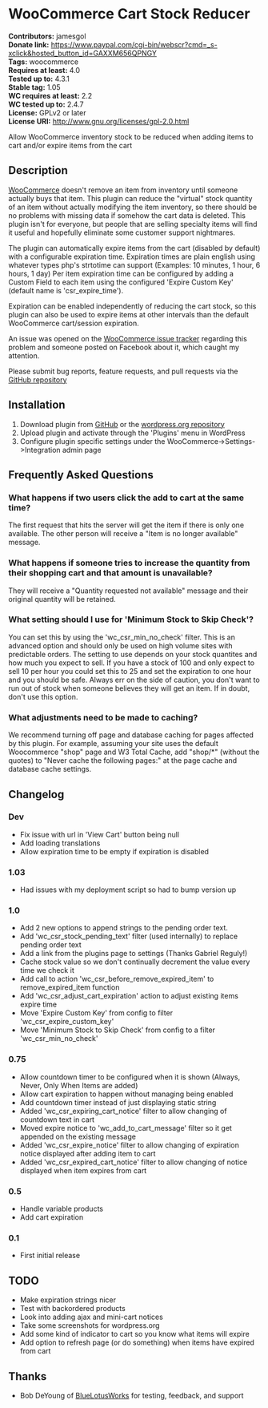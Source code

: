 # WooCommerce Cart Stock Reducer #
**Contributors:** jamesgol  
**Donate link:** https://www.paypal.com/cgi-bin/webscr?cmd=_s-xclick&hosted_button_id=GAXXM656QPNGY  
**Tags:** woocommerce  
**Requires at least:** 4.0  
**Tested up to:** 4.3.1  
**Stable tag:** 1.05  
**WC requires at least:** 2.2  
**WC tested up to:** 2.4.7  
**License:** GPLv2 or later  
**License URI:** http://www.gnu.org/licenses/gpl-2.0.html  

Allow WooCommerce inventory stock to be reduced when adding items to cart and/or expire items from the cart

## Description ##

[WooCommerce](http://www.woothemes.com/woocommerce/) doesn't remove an item from inventory until someone actually buys
that item.  This plugin can reduce the "virtual" stock quantity of an item without actually modifying the item
inventory, so there should be no problems with missing data if somehow the cart data is deleted.  This plugin isn't for
everyone, but people that are selling specialty items will find it useful and hopefully eliminate some customer
support nightmares.

The plugin can automatically expire items from the cart (disabled by default) with a configurable expiration time.
Expiration times are plain english using whatever types php's strtotime can support (Examples: 10 minutes, 1 hour, 6 hours, 1 day)
Per item expiration time can be configured by adding a Custom Field to each item using the configured
'Expire Custom Key' (default name is 'csr_expire_time').

Expiration can be enabled independently of reducing the cart stock, so this plugin can also be used to expire items at
other intervals than the default WooCommerce cart/session expiration.

An issue was opened on the [WooCommerce issue tracker](https://github.com/woothemes/woocommerce/issues/5966) regarding
this problem and someone posted on Facebook about it, which caught my attention.

Please submit bug reports, feature requests, and pull requests via the [GitHub repository](https://github.com/jamesgol/woocommerce-cart-stock-reducer)

## Installation ##

1. Download plugin from [GitHub](https://github.com/jamesgol/woocommerce-cart-stock-reducer) or the [wordpress.org repository](https://wordpress.org/plugins/woocommerce-cart-stock-reducer/)
1. Upload plugin and activate through the 'Plugins' menu in WordPress
1. Configure plugin specific settings under the WooCommerce->Settings->Integration admin page


## Frequently Asked Questions ##

### What happens if two users click the add to cart at the same time? ###

The first request that hits the server will get the item if there is only one available.  The other person will receive
a "Item is no longer available" message.

### What happens if someone tries to increase the quantity from their shopping cart and that amount is unavailable? ###

They will receive a "Quantity requested not available" message and their original quantity will be retained.

### What setting should I use for 'Minimum Stock to Skip Check'? ###

You can set this by using the 'wc_csr_min_no_check' filter.  This is an advanced option and should only be used on high
volume sites with predictable orders.  The setting to use depends on your stock quantites and how much you expect to
sell.  If you have a stock of 100 and only expect to sell 10 per hour you could set this to 25 and set the expiration
to one hour and you should be safe. Always err on the side of caution, you don't want to run out of stock when someone
believes they will get an item.  If in doubt, don't use this option.

### What adjustments need to be made to caching? ###

We recommend turning off page and database caching for pages affected by this plugin. For example, assuming your site 
uses the default Woocommerce "shop" page and W3 Total Cache, add "shop/*" (without the quotes) to "Never cache the 
following pages:" at the page cache and database cache settings.


## Changelog ##
### Dev ###
* Fix issue with url in 'View Cart' button being null
* Add loading translations
* Allow expiration time to be empty if expiration is disabled

### 1.03 ###
* Had issues with my deployment script so had to bump version up

### 1.0 ###
* Add 2 new options to append strings to the pending order text.
* Add 'wc_csr_stock_pending_text' filter (used internally) to replace pending order text
* Add a link from the plugins page to settings (Thanks Gabriel Reguly!)
* Cache stock value so we don't continually decrement the value every time we check it
* Add call to action 'wc_csr_before_remove_expired_item' to remove_expired_item function
* Add 'wc_csr_adjust_cart_expiration' action to adjust existing items expire time
* Move 'Expire Custom Key' from config to filter 'wc_csr_expire_custom_key'
* Move 'Minimum Stock to Skip Check' from config to a filter 'wc_csr_min_no_check'

### 0.75 ###
* Allow countdown timer to be configured when it is shown (Always, Never, Only When Items are added)
* Allow cart expiration to happen without managing being enabled
* Add countdown timer instead of just displaying static string
* Added 'wc_csr_expiring_cart_notice' filter to allow changing of countdown text in cart
* Moved expire notice to 'wc_add_to_cart_message' filter so it get appended on the existing message
* Added 'wc_csr_expire_notice' filter to allow changing of expiration notice displayed after adding item to cart
* Added 'wc_csr_expired_cart_notice' filter to allow changing of notice displayed when item expires from cart

### 0.5 ###
* Handle variable products
* Add cart expiration

### 0.1 ###
* First initial release

## TODO ##

* Make expiration strings nicer
* Test with backordered products
* Look into adding ajax and mini-cart notices
* Take some screenshots for wordpress.org
* Add some kind of indicator to cart so you know what items will expire
* Add option to refresh page (or do something) when items have expired from cart

## Thanks ##

* Bob DeYoung of [BlueLotusWorks](https://github.com/bluelotusworks) for testing, feedback, and support

